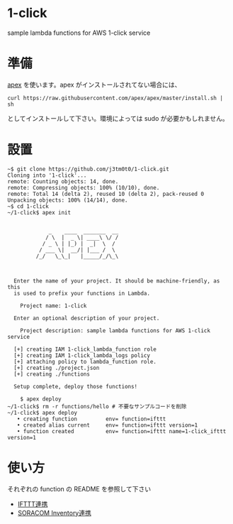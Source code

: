 # 1-click
sample lambda functions for AWS 1-click service

# 準備
[apex](http://apex.run/) を使います。apex がインストールされてない場合には、

```
curl https://raw.githubusercontent.com/apex/apex/master/install.sh | sh
```

としてインストールして下さい。環境によっては sudo が必要かもしれません。

# 設置

```
~$ git clone https://github.com/j3tm0t0/1-click.git
Cloning into '1-click'...
remote: Counting objects: 14, done.
remote: Compressing objects: 100% (10/10), done.
remote: Total 14 (delta 2), reused 10 (delta 2), pack-reused 0
Unpacking objects: 100% (14/14), done.
~$ cd 1-click
~/1-click$ apex init


             _    ____  _______  __
            / \  |  _ \| ____\ \/ /
           / _ \ | |_) |  _|  \  /
          / ___ \|  __/| |___ /  \
         /_/   \_\_|   |_____/_/\_\



  Enter the name of your project. It should be machine-friendly, as this
  is used to prefix your functions in Lambda.

    Project name: 1-click

  Enter an optional description of your project.

    Project description: sample lambda functions for AWS 1-click service

  [+] creating IAM 1-click_lambda_function role
  [+] creating IAM 1-click_lambda_logs policy
  [+] attaching policy to lambda_function role.
  [+] creating ./project.json
  [+] creating ./functions

  Setup complete, deploy those functions!

    $ apex deploy
~/1-click$ rm -r functions/hello # 不要なサンプルコードを削除
~/1-click$ apex deploy
   • creating function         env= function=ifttt
   • created alias current     env= function=ifttt version=1
   • function created          env= function=ifttt name=1-click_ifttt version=1
```

# 使い方
それぞれの function の README を参照して下さい
- [IFTTT連携](functions/ifttt)
- [SORACOM Inventory連携](functions/inventory)
